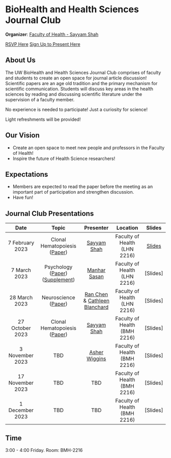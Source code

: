 # BioHealth and Health Sciences Journal Club

**Organizer**: [Faculty of Health - Sayyam Shah](mailto:sayyam.n.shah@gmail.com)

 [RSVP Here](https://forms.gle/PUFZjytCFHGWr5uKA)
 [Sign Up to Present Here](https://forms.gle/EVrNtPuncuWS1AxbA)


## About Us

The UW BioHealth and Health Sciences Journal Club comprises of faculty and students to create an open space for journal article discussion! Scientific papers are an age old tradition and the primary mechanism for scientific communication. Students will discuss key areas in the health sciences by reading and discussing scientific literature under the supervision of a faculty member.  

No experience is needed to participate! Just a curiosity for science!

Light refreshments will be provided!

## Our Vision

- Create an open space to meet new people and professors in the Faculty of Health!
- Inspire the future of Health Science researchers!

## Expectations

- Members are expected to read the paper before the meeting as an important part of participation and strengthen discussion.
- Have fun!

## Journal Club Presentations


|Date| Topic | Presenter| Location | Slides | 
|:----------------:|:----------------------------------------:|:----------:|:------:|:-------:|
| 7 February 2023 |Clonal Hematopoiesis ([Paper](https://www.nejm.org/doi/full/10.1056/nejmoa1408617)) |[Sayyam Shah](mailto:s284shah@uwaterloo.ca) | Faculty of Health (LHN 2216)|[Slides](https://drive.google.com/file/d/18EFHjOdcSqa11FU7wyf2UFXEGs-EkQpJ/view?usp=sharing)|
| 7 March 2023 | Psychology ([Paper](https://www.jneurosci.org/content/34/50/16567)) ([Supplement](https://theconversation.com/the-real-reason-some-people-become-addicted-to-drugs-81004)) | [Manhar Sasan](mailto:mssasan@uwaterloo.ca)  | Faculty of Health (LHN 2216)| [Slides]|
| 28 March 2023 | Neuroscience ([Paper](https://www.ncbi.nlm.nih.gov/pmc/articles/PMC7788465/)) | [Ran Chen](mailto:r359chen@uwaterloo.ca) & [Cathleen Blanchard](mailto:cblanchard@uwaterloo.ca) | Faculty of Health (LHN 2216)| [Slides]|
| 27 October 2023 | Clonal Hematopoiesis ([Paper](https://www.nature.com/articles/s41591-022-01708-3)) | [Sayyam Shah](mailto:s284shah@uwaterloo.ca)| Faculty of Health (BMH 2216)| [Slides] |
| 3 November 2023 | TBD | [Asher Wiggins](mailto:asher.wiggins@uwaterloo.ca) | Faculty of Health (BMH 2216)| [Slides] |
| 17 November 2023 | TBD | TBD| Faculty of Health (BMH 2216)| [Slides] |
| 1 December 2023 | TBD | TBD| Faculty of Health (BMH 2216)| [Slides] |

## Time
3:00 - 4:00 Friday.
Room: BMH-2216

